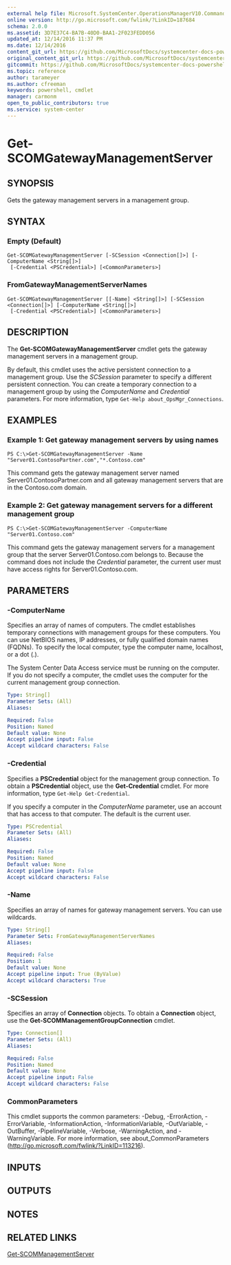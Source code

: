 ```yaml
---
external help file: Microsoft.SystemCenter.OperationsManagerV10.Commands.dll-Help.xml
online version: http://go.microsoft.com/fwlink/?LinkID=187684
schema: 2.0.0
ms.assetid: 3D7E37C4-BA7B-40D0-BAA1-2F023FEDD056
updated_at: 12/14/2016 11:37 PM
ms.date: 12/14/2016
content_git_url: https://github.com/MicrosoftDocs/systemcenter-docs-powershell/blob/master/systemcenter-cmdlets/SystemCenter2016/OperationsManager/v1/Get-SCOMGatewayManagementServer.md
original_content_git_url: https://github.com/MicrosoftDocs/systemcenter-docs-powershell/blob/master/systemcenter-cmdlets/SystemCenter2016/OperationsManager/v1/Get-SCOMGatewayManagementServer.md
gitcommit: https://github.com/MicrosoftDocs/systemcenter-docs-powershell/blob/ddd0fefc9adaabb9394eb6c21b33370913d1830d/systemcenter-cmdlets/SystemCenter2016/OperationsManager/v1/Get-SCOMGatewayManagementServer.md
ms.topic: reference
author: tarameyer
ms.author: cfreeman
keywords: powershell, cmdlet
manager: carmonm
open_to_public_contributors: true
ms.service: system-center
---
```


# Get-SCOMGatewayManagementServer

## SYNOPSIS
Gets the gateway management servers in a management group.

## SYNTAX

### Empty (Default)
```
Get-SCOMGatewayManagementServer [-SCSession <Connection[]>] [-ComputerName <String[]>]
 [-Credential <PSCredential>] [<CommonParameters>]
```

### FromGatewayManagementServerNames
```
Get-SCOMGatewayManagementServer [[-Name] <String[]>] [-SCSession <Connection[]>] [-ComputerName <String[]>]
 [-Credential <PSCredential>] [<CommonParameters>]
```

## DESCRIPTION
The **Get-SCOMGatewayManagementServer** cmdlet gets the gateway management servers in a management group.

By default, this cmdlet uses the active persistent connection to a management group.
Use the *SCSession* parameter to specify a different persistent connection.
You can create a temporary connection to a management group by using the *ComputerName* and *Credential* parameters.
For more information, type `Get-Help about_OpsMgr_Connections`.

## EXAMPLES

### Example 1: Get gateway management servers by using names
```
PS C:\>Get-SCOMGatewayManagementServer -Name "Server01.ContosoPartner.com","*.Contoso.com"
```

This command gets the gateway management server named Server01.ContosoPartner.com and all gateway management servers that are in the Contoso.com domain.

### Example 2: Get gateway management servers for a different management group
```
PS C:\>Get-SCOMGatewayManagementServer -ComputerName "Server01.Contoso.com"
```

This command gets the gateway management servers for a management group that the server Server01.Contoso.com belongs to.
Because the command does not include the *Credential* parameter, the current user must have access rights for Server01.Contoso.com.

## PARAMETERS

### -ComputerName
Specifies an array of names of computers.
The cmdlet establishes temporary connections with management groups for these computers.
You can use NetBIOS names, IP addresses, or fully qualified domain names (FQDNs).
To specify the local computer, type the computer name, localhost, or a dot (.).

The System Center Data Access service must be running on the computer.
If you do not specify a computer, the cmdlet uses the computer for the current management group connection.

```yaml
Type: String[]
Parameter Sets: (All)
Aliases: 

Required: False
Position: Named
Default value: None
Accept pipeline input: False
Accept wildcard characters: False
```

### -Credential
Specifies a **PSCredential** object for the management group connection.
To obtain a **PSCredential** object, use the **Get-Credential** cmdlet.
For more information, type `Get-Help Get-Credential`.

If you specify a computer in the *ComputerName* parameter, use an account that has access to that computer.
The default is the current user.

```yaml
Type: PSCredential
Parameter Sets: (All)
Aliases: 

Required: False
Position: Named
Default value: None
Accept pipeline input: False
Accept wildcard characters: False
```

### -Name
Specifies an array of names for gateway management servers.
You can use wildcards.

```yaml
Type: String[]
Parameter Sets: FromGatewayManagementServerNames
Aliases: 

Required: False
Position: 1
Default value: None
Accept pipeline input: True (ByValue)
Accept wildcard characters: True
```

### -SCSession
Specifies an array of **Connection** objects.
To obtain a **Connection** object, use the **Get-SCOMManagementGroupConnection** cmdlet.

```yaml
Type: Connection[]
Parameter Sets: (All)
Aliases: 

Required: False
Position: Named
Default value: None
Accept pipeline input: False
Accept wildcard characters: False
```

### CommonParameters
This cmdlet supports the common parameters: -Debug, -ErrorAction, -ErrorVariable, -InformationAction, -InformationVariable, -OutVariable, -OutBuffer, -PipelineVariable, -Verbose, -WarningAction, and -WarningVariable. For more information, see about_CommonParameters (http://go.microsoft.com/fwlink/?LinkID=113216).

## INPUTS

## OUTPUTS

## NOTES

## RELATED LINKS

[Get-SCOMManagementServer](xref:SystemCenter2016/OperationsManager/v1/Get-SCOMManagementServer.md)


